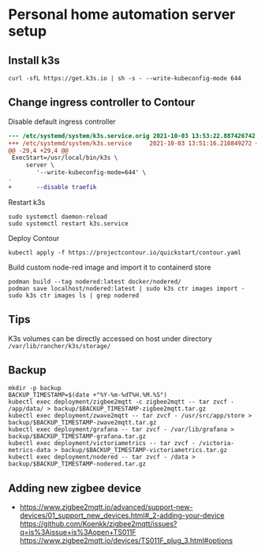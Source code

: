 
# Personal home automation server setup

## Install k3s

```console
curl -sfL https://get.k3s.io | sh -s - --write-kubeconfig-mode 644
```

## Change ingress controller to Contour

Disable default ingress controller

```diff
--- /etc/systemd/system/k3s.service.orig 2021-10-03 13:53:22.887426742 +0000
+++ /etc/systemd/system/k3s.service     2021-10-03 13:51:16.218849272 +0000
@@ -29,4 +29,4 @@
 ExecStart=/usr/local/bin/k3s \
     server \
        '--write-kubeconfig-mode=644' \
-
+       --disable traefik
```

Restart k3s

```console
sudo systemctl daemon-reload
sudo systemctl restart k3s.service
```


Deploy Contour

```console
kubectl apply -f https://projectcontour.io/quickstart/contour.yaml
```


Build custom node-red image and import it to containerd store

```console
podman build --tag nodered:latest docker/nodered/
podman save localhost/nodered:latest | sudo k3s ctr images import -
sudo k3s ctr images ls | grep nodered
```


## Tips

K3s volumes can be directly accessed on host under directory `/var/lib/rancher/k3s/storage/`

## Backup

```console
mkdir -p backup
BACKUP_TIMESTAMP=$(date +"%Y-%m-%dT%H.%M.%S")
kubectl exec deployment/zigbee2mqtt -c zigbee2mqtt -- tar zvcf - /app/data/ > backup/$BACKUP_TIMESTAMP-zigbee2mqtt.tar.gz
kubectl exec deployment/zwave2mqtt -- tar zvcf - /usr/src/app/store > backup/$BACKUP_TIMESTAMP-zwave2mqtt.tar.gz
kubectl exec deployment/grafana -- tar zvcf - /var/lib/grafana > backup/$BACKUP_TIMESTAMP-grafana.tar.gz
kubectl exec deployment/victoriametrics -- tar zvcf - /victoria-metrics-data > backup/$BACKUP_TIMESTAMP-victoriametrics.tar.gz
kubectl exec deployment/nodered -- tar zvcf - /data > backup/$BACKUP_TIMESTAMP-nodered.tar.gz
```

## Adding new zigbee device

* https://www.zigbee2mqtt.io/advanced/support-new-devices/01_support_new_devices.html#_2-adding-your-device
https://github.com/Koenkk/zigbee2mqtt/issues?q=is%3Aissue+is%3Aopen+TS011F
https://www.zigbee2mqtt.io/devices/TS011F_plug_3.html#options
